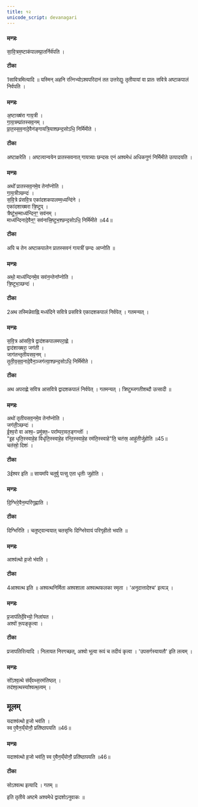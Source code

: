 ```yaml
---
title: १२
unicode_script: devanagari
---
```


### मन्त्रः
सा॒वि॒त्रम॒ष्टाक॑पालम्प्रा॒तर्निर्व॑पति ।  

#### टीका

1सावित्रमित्यादि ॥ यस्मिन् अहनि रत्निभ्योऽश्वपरिदानं तत उत्तरेद्युः तृतीयायां वा प्रातः सवित्रे अष्टाकपालं निर्वपति ।  
### मन्त्रः
अ॒ष्टाख्ष॑रा गाय॒त्री ।  
गा॒य॒त्रम्प्रा॑तस्सव॒नम् ।  
प्रा॒त॒स्स॒व॒नादे॒वैन॑ङ्गायत्रि॒याश्छन्द॒सोऽधि॒ निर्मि॑मीते ।  
#### टीका
अष्टाक्षरेति । अष्टत्वान्वयेन प्रातस्सवनात् गायत्र्याः छन्दसः एनं अश्वमेधं अधिकगुणं निर्मिमीते उत्पादयति ।  
### मन्त्रः
अथो᳚ प्रातस्सव॒नमे॒व तेना᳚प्नोति ।  
गा॒य॒त्रीञ्छन्दः॑ ।  
स॒वि॒त्रे प्र॑सवि॒त्र एका॑दशकपालम्म॒ध्यन्दि॑ने ।  
एका॑दशाख्षरा त्रि॒ष्टुप् ।  
त्रैष्टु॑भ॒म्माध्य॑न्दिन॒ꣳ॒ सव॑नम् ।  
माध्य॑न्दिनादे॒वैन॒ꣳ॒ सव॑नात्त्रि॒ष्टुभ॒श्छन्द॒सोऽधि॒ निर्मि॑मीते ॥44॥  

#### टीका


अपि च तेन अष्टाकपालेन प्रातस्सवनं गायत्रीं छन्दः आप्नोति ॥


### मन्त्रः
अथो॒ माध्य॑न्दिनमे॒व सव॑न॒न्तेना᳚प्नोति ।  
त्रि॒ष्टुभ॒ञ्छन्दः॑ ।  
#### टीका

2अथ तस्मिन्नेवाह्नि मध्यंदिने सवित्रे प्रसवित्रे एकादशकपालं निर्वपेत् । गतमन्यत् ।  

### मन्त्रः
स॒वि॒त्र आ॑सवि॒त्रे द्वाद॑शकपालमपरा॒ह्णे ।  
द्वाद॑शाख्षरा॒ जग॑ती ।  
जाग॑तन्तृतीयसव॒नम् ।  
तृ॒ती॒य॒स॒व॒नादे॒वैन॒ञ्जग॑त्या॒श्छन्द॒सोऽधि॒ निर्मि॑मीते ।  

#### टीका
अथ अपराह्णे सवित्र आसवित्रे द्वादशकपालं निर्वपेत् । गतमन्यत् । त्रिष्टुब्जगतीशब्दौ उत्सादी ॥


### मन्त्रः
अथो॑ तृतीयसव॒नमे॒व तेना᳚प्नोति ।  
जग॑ती॒ञ्छन्दः॑ ।  
ई॒श्व॒रो वा अश्व॒ᳶ प्रमु॑क्त॒ᳶ परा᳚म्परा॒वत॒ङ्गन्तोः᳚ ।  
"इ॒ह धृति॒स्स्वाहे॒ह विधृ॑ति॒स्स्वाहे॒ह रन्ति॒स्स्वाहे॒ह रम॑ति॒स्स्वाहे"ति॒ चत॑स्र॒ आहु॑तीर्जुहोति ॥45॥  
चत॑स्रो॒ दिशः॑ ।  
#### टीका

3ईश्वर इति ॥ सायमपि चतुर्षु पत्सु एता धृतीः जुहोति ।  

### मन्त्रः

दि॒ग्भिरे॒वैन॒म्परि॑गृह्णाति ।  
#### टीका
दिग्भिरिति । चतुष्ट्वान्वयात् चतसृभिः दिग्भिरेवायं परिगृहीतो भवति ॥


### मन्त्रः
आश्व॑त्थो व्र॒जो भ॑वति ।  
#### टीका

4आश्वत्थ इति ॥ अश्वत्थनिर्मिता अश्वशाला अश्वत्थफलका स्मृता । 'अनुदात्तादेश्च' इत्यञ् ।  

### मन्त्रः
प्र॒जाप॑तिर्दे॒वेभ्यो॒ निला॑यत ।  
अश्वो॑ रू॒पङ्कृ॒त्वा ।  
#### टीका
प्रजापतिरित्यादि । निलायत निरगच्छत्, अश्वो भूत्वा रूपं च तदीयं कृत्वा । 'उपसर्गस्यायतौ' इति लत्वम् ।  

### मन्त्रः
सो᳚ऽश्व॒त्थे स॑व्ँवथ्स॒रम॑तिष्ठत् ।  
तद॑श्व॒त्थस्या᳚श्वत्थ॒त्वम् ।  
## मूलम् 
यदाश्व॑त्थो व्र॒जो भव॑ति ।  
स्व ए॒वैन॒य्ँयोनौ॒ प्रति॑ष्ठापयति ॥46॥  
### मन्त्रः

यदाश्व॑त्थो व्र॒जो भव॑ति॒ स्व ए॒वैन॒य्ँयोनौ॒ प्रति॑ष्ठापयति ॥46॥  

#### टीका
सोऽश्वत्थ इत्यादि । गतम् ॥


इति तृतीये अष्टमे अश्वमेधे द्वादशोऽनुवाकः ॥  

